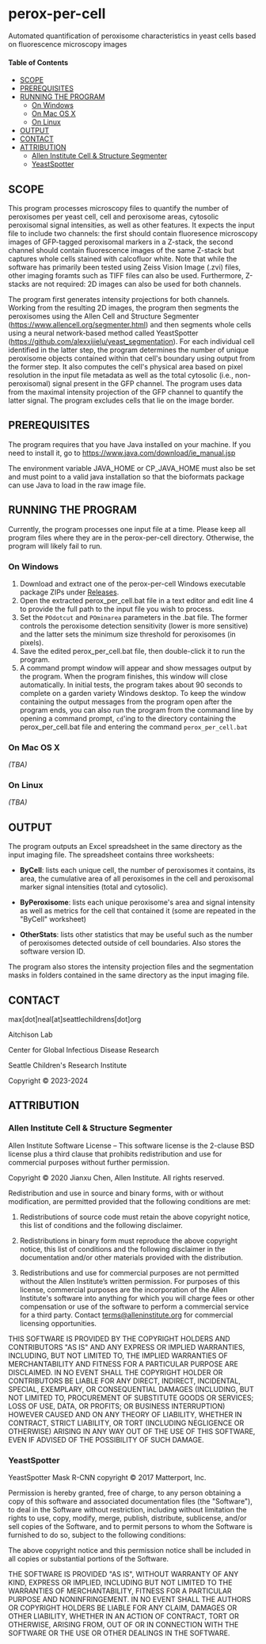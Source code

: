 # perox-per-cell
Automated quantification of peroxisome characteristics in yeast cells based on fluorescence microscopy images


#### Table of Contents

- [SCOPE](#scope)
 - [PREREQUISITES](#prerequisites)
 - [RUNNING THE PROGRAM](#running-the-program)
   - [On Windows](#on-windows)
   - [On Mac OS X](#on-mac-os-x)
   - [On Linux](#on-linux)
 - [OUTPUT](#output)
 - [CONTACT](#contact)
 - [ATTRIBUTION](#attribution)
   - [Allen Institute Cell & Structure Segmenter](#allen-institute-cell--structure-segmenter)
   - [YeastSpotter](#yeastspotter)


## SCOPE
This program processes microscopy files to quantify the number of peroxisomes per yeast cell, cell and peroxisome areas, cytosolic peroxisomal signal intensities, as well as other features.
It expects the input file to include two channels: the first should contain fluoresence microscopy images of GFP-tagged peroxisomal markers in a Z-stack, the second channel should contain fluorescence images of the same Z-stack but captures whole cells stained with calcofluor white. Note that while the software has primarily been tested using Zeiss Vision Image (.zvi) files, other imaging foramts such as TIFF files can also be used. Furthermore, Z-stacks are not required: 2D images can also be used for both channels. 

The program first generates intensity projections for both channels. Working from the resulting 2D images, the program then segments the peroxisomes using the Allen Cell and Structure Segmenter (https://www.allencell.org/segmenter.html) and then segments whole cells using a neural network-based method called YeastSpotter (https://github.com/alexxijielu/yeast_segmentation). For each individual cell identified in the latter step, the program determines the number of unique peroxisome objects contained within that cell's boundary using output from the former step. It also computes the cell's physical area based on pixel resolution in the input file metadata as well as the total cytosolic (i.e., non-peroxisomal) signal present in the GFP channel. The program uses data from the maximal intensity projection of the GFP channel to quantify the latter signal. The program excludes cells that lie on the image border.

## PREREQUISITES
The program requires that you have Java installed on your machine.
If you need to install it, go to https://www.java.com/download/ie_manual.jsp

The environment variable JAVA_HOME or CP_JAVA_HOME must also be set and must point to a valid java installation so that the bioformats package can use Java to load in the raw image file.

## RUNNING THE PROGRAM
Currently, the program processes one input file at a time. Please keep all program files where they are in the perox-per-cell directory. Otherwise, the program will likely fail to run.

### On Windows
1) Download and extract one of the perox-per-cell Windows executable package ZIPs under [Releases](https://github.com/AitchisonLab/perox-per-cell/releases).
2) Open the extracted perox_per_cell.bat file in a text editor and edit line 4 to provide the full path to the input file you wish to process.
3) Set the `POdotcut` and `POminarea` parameters in the .bat file. The former controls the peroxisome detection sensitivity (lower is more sensitive) and the latter sets the minimum size threshold for peroxisomes (in pixels).
4) Save the edited perox_per_cell.bat file, then double-click it to run the program. 
5) A command prompt window will appear and show messages output by the program. When the program finishes, this window will close automatically. In initial tests, the program takes about 90 seconds to complete on a garden variety Windows desktop.
To keep the window containing the output messages from the program open after the program ends, you can also run the program from the command line by opening a command prompt, `cd`'ing to the directory containing the perox_per_cell.bat file and entering the command
`perox_per_cell.bat`

### On Mac OS X
_(TBA)_

### On Linux
_(TBA)_

## OUTPUT
The program outputs an Excel spreadsheet in the same directory as the input imaging file. The spreadsheet contains three worksheets:

- **ByCell**: lists each unique cell, the number of peroxisomes it contains, its area, the cumulative area of all peroxisomes in the cell and peroxisomal marker signal intensities (total and cytosolic).

- **ByPeroxisome**: lists each unique peroxisome's area and signal intensity as well as metrics for the cell that contained it (some are repeated in the "ByCell" worksheet)
			  
- **OtherStats**: lists other statistics that may be useful such as the number of peroxisomes detected outside of cell boundaries. Also stores the software version ID.
			  
The program also stores the intensity projection files and the segmentation masks in folders contained in the same directory as the input imaging file.

## CONTACT
max[dot]neal[at]seattlechildrens[dot]org

Aitchison Lab

Center for Global Infectious Disease Research

Seattle Children's Research Institute

Copyright &copy; 2023-2024

## ATTRIBUTION
### Allen Institute Cell & Structure Segmenter
Allen Institute Software License – This software license is the 2-clause BSD
license plus a third clause that prohibits redistribution and use for
commercial purposes without further permission.

Copyright © 2020
Jianxu Chen, Allen Institute.  All rights reserved.

Redistribution and use in source and binary forms, with or without
modification, are permitted provided that the following conditions are met:

1. Redistributions of source code must retain the above copyright notice, this
list of conditions and the following disclaimer.

2. Redistributions in binary form must reproduce the above copyright notice,
this list of conditions and the following disclaimer in the documentation
and/or other materials provided with the distribution.

3. Redistributions and use for commercial purposes are not permitted without
the Allen Institute’s written permission. For purposes of this license,
commercial purposes are the incorporation of the Allen Institute's software
into anything for which you will charge fees or other compensation or use of
the software to perform a commercial service for a third party. Contact
terms@alleninstitute.org for commercial licensing opportunities.

THIS SOFTWARE IS PROVIDED BY THE COPYRIGHT HOLDERS AND CONTRIBUTORS "AS IS" AND
ANY EXPRESS OR IMPLIED WARRANTIES, INCLUDING, BUT NOT LIMITED TO, THE IMPLIED
WARRANTIES OF MERCHANTABILITY AND FITNESS FOR A PARTICULAR PURPOSE ARE
DISCLAIMED. IN NO EVENT SHALL THE COPYRIGHT HOLDER OR CONTRIBUTORS BE LIABLE
FOR ANY DIRECT, INDIRECT, INCIDENTAL, SPECIAL, EXEMPLARY, OR CONSEQUENTIAL
DAMAGES (INCLUDING, BUT NOT LIMITED TO, PROCUREMENT OF SUBSTITUTE GOODS OR
SERVICES; LOSS OF USE, DATA, OR PROFITS; OR BUSINESS INTERRUPTION) HOWEVER
CAUSED AND ON ANY THEORY OF LIABILITY, WHETHER IN CONTRACT, STRICT LIABILITY,
OR TORT (INCLUDING NEGLIGENCE OR OTHERWISE) ARISING IN ANY WAY OUT OF THE USE
OF THIS SOFTWARE, EVEN IF ADVISED OF THE POSSIBILITY OF SUCH DAMAGE.

### YeastSpotter

YeastSpotter Mask R-CNN copyright &copy; 2017 Matterport, Inc.

Permission is hereby granted, free of charge, to any person obtaining a copy
of this software and associated documentation files (the "Software"), to deal
in the Software without restriction, including without limitation the rights
to use, copy, modify, merge, publish, distribute, sublicense, and/or sell
copies of the Software, and to permit persons to whom the Software is
furnished to do so, subject to the following conditions:

The above copyright notice and this permission notice shall be included in
all copies or substantial portions of the Software.

THE SOFTWARE IS PROVIDED "AS IS", WITHOUT WARRANTY OF ANY KIND, EXPRESS OR
IMPLIED, INCLUDING BUT NOT LIMITED TO THE WARRANTIES OF MERCHANTABILITY,
FITNESS FOR A PARTICULAR PURPOSE AND NONINFRINGEMENT. IN NO EVENT SHALL THE
AUTHORS OR COPYRIGHT HOLDERS BE LIABLE FOR ANY CLAIM, DAMAGES OR OTHER
LIABILITY, WHETHER IN AN ACTION OF CONTRACT, TORT OR OTHERWISE, ARISING FROM,
OUT OF OR IN CONNECTION WITH THE SOFTWARE OR THE USE OR OTHER DEALINGS IN
THE SOFTWARE.
